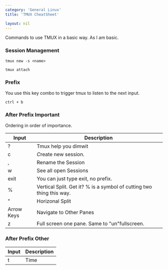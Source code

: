 ```yaml
---
category: 'General Linux'
title: 'TMUX CheatSheet'

layout: nil
---
```


Commands to use TMUX in a basic way. As I am basic.

### Session Management
```
tmux new -s <name>
```
```
tmux attach
```
### Prefix
You use this key combo to trigger tmux to listen to the next input.
```
ctrl + b
```
### After Prefix Important
Ordering in order of importance. 

|Input|Description|
|-------|--------|
|?|Tmux help you dimwit|
|c|*C*reate new session. |
|,|Rename the Session|
|w|See all open Sessions|
|exit|You can just type exit, no prefix.|
|%|Vertical Split. Get it? % is a symbol of cutting two thing this way.|
|"|Horizonal Split|
|Arrow Keys|Navigate to Other Panes|
|z|Full screen one pane. Same to "un"fullscreen.| 

### After Prefix Other

|Input|Description|
|-------|--------|
|t|Time|